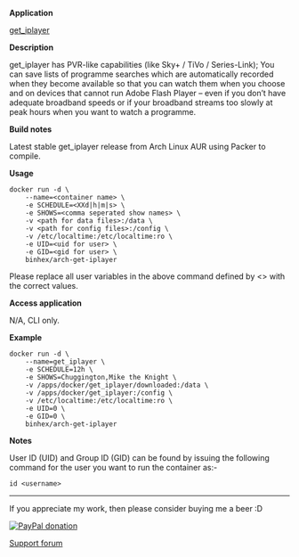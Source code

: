 **Application**

[get_iplayer](http://www.infradead.org/get_iplayer/html/get_iplayer.html)

**Description**

get_iplayer has PVR-like capabilities (like Sky+ / TiVo / Series-Link); You can save lists of programme searches which are automatically recorded when they become available so that you can watch them when you choose and on devices that cannot run Adobe Flash Player – even if you don’t have adequate broadband speeds or if your broadband streams too slowly at peak hours when you want to watch a programme.

**Build notes**

Latest stable get_iplayer release from Arch Linux AUR using Packer to compile.

**Usage**
```
docker run -d \
    --name=<container name> \
    -e SCHEDULE=<XXd|h|m|s> \
    -e SHOWS=<comma seperated show names> \
    -v <path for data files>:/data \
    -v <path for config files>:/config \
    -v /etc/localtime:/etc/localtime:ro \
    -e UID=<uid for user> \
    -e GID=<gid for user> \
    binhex/arch-get-iplayer
```

Please replace all user variables in the above command defined by <> with the correct values.

**Access application**

N/A, CLI only.

**Example**
```
docker run -d \
    --name=get_iplayer \
    -e SCHEDULE=12h \
    -e SHOWS=Chuggington,Mike the Knight \
    -v /apps/docker/get_iplayer/downloaded:/data \
    -v /apps/docker/get_iplayer:/config \
    -v /etc/localtime:/etc/localtime:ro \
    -e UID=0 \
    -e GID=0 \
    binhex/arch-get-iplayer
```

**Notes**

User ID (UID) and Group ID (GID) can be found by issuing the following command for the user you want to run the container as:-

```
id <username>
```
___
If you appreciate my work, then please consider buying me a beer  :D

[![PayPal donation](https://www.paypal.com/en_US/i/btn/btn_donate_SM.gif)](https://www.paypal.com/cgi-bin/webscr?cmd=_s-xclick&hosted_button_id=MM5E27UX6AUU4)

[Support forum](http://lime-technology.com/forum/index.php?topic=45838.0)